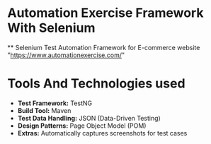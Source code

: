 # Automation Exercise Framework With Selenium
** Selenium Test Automation Framework for E-commerce website "https://www.automationexercise.com/"

# Tools And Technologies used
- **Test Framework:** TestNG  
- **Build Tool:** Maven   
- **Test Data Handling:** JSON (Data-Driven Testing)  
- **Design Patterns:** Page Object Model (POM) 
- **Extras:** Automatically captures screenshots for test cases
